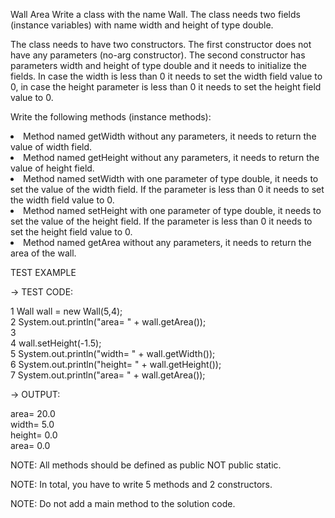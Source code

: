 Wall Area
Write a class with the name Wall. The class needs two fields (instance variables) with name width and height of type double.

The class needs to have two constructors. The first constructor does not have any parameters (no-arg constructor). The second constructor has parameters width and height of type double and it needs to initialize the fields. In case the width is less than 0 it needs to set the width field value to 0, in case the height parameter is less than 0 it needs to set the height field value to 0.

Write the following methods (instance methods):

<li>Method named getWidth without any parameters, it needs to return the value of width field.</li>

<li>Method named getHeight without any parameters, it needs to return the value of height field.</li>

<li>Method named setWidth with one parameter of type double, it needs to set the value of the width field. If the parameter is less than 0 it needs to set the width field value to 0.</li>

<li>Method named setHeight with one parameter of type double, it needs to set the value of the height field. If the parameter is less than 0 it needs to set the height field value to 0.</li>

<li>Method named getArea without any parameters, it needs to return the area of the wall.</li>



TEST EXAMPLE

→ TEST CODE:

1 Wall wall = new Wall(5,4);<br>
2 System.out.println("area= " + wall.getArea());<br>
3<br>
4 wall.setHeight(-1.5);<br>
5 System.out.println("width= " + wall.getWidth());<br>
6 System.out.println("height= " + wall.getHeight());<br>
7 System.out.println("area= " + wall.getArea());<br>


→ OUTPUT:

area= 20.0<br>
width= 5.0<br>
height= 0.0<br>
area= 0.0<br>




NOTE: All methods should be defined as public NOT public static.

NOTE: In total, you have to write 5 methods and 2 constructors.

NOTE: Do not add a main method to the solution code.